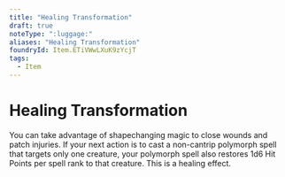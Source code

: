 ```yaml
---
title: "Healing Transformation"
draft: true
noteType: ":luggage:"
aliases: "Healing Transformation"
foundryId: Item.ETiVWwLXuK9zYcjT
tags:
  - Item
---
```


# Healing Transformation

You can take advantage of shapechanging magic to close wounds and patch injuries. If your next action is to cast a non-cantrip polymorph spell that targets only one creature, your polymorph spell also restores 1d6 Hit Points per spell rank to that creature. This is a healing effect.
